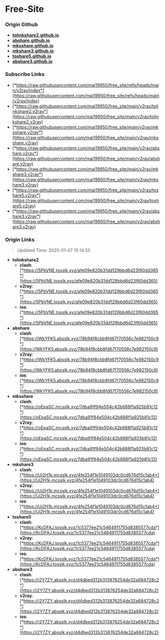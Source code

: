 # Free-Site

### Origin Github

- [**tolinkshare2.github.io**](https://github.com/tolinkshare2/tolinkshare2.github.io)
- [**abshare.github.io**](https://github.com/abshare/abshare.github.io)
- [**mksshare.github.io**](https://github.com/mksshare/mksshare.github.io)
- [**mkshare3.github.io**](https://github.com/mkshare3/mkshare3.github.io)
- [**toshare5.github.io**](https://github.com/toshare5/toshare5.github.io)
- [**abshare3.github.io**](https://github.com/abshare3/abshare3.github.io)

### Subscribe Links

- [*https://raw.githubusercontent.com/mai19950/free_site/refs/heads/main/v2ray/index*](https://raw.githubusercontent.com/mai19950/free_site/refs/heads/main/v2ray/index)
- [*https://raw.githubusercontent.com/mai19950/free_site/main/v2ray/tolinkshare2.v2ray*](https://raw.githubusercontent.com/mai19950/free_site/main/v2ray/tolinkshare2.v2ray)
- [*https://raw.githubusercontent.com/mai19950/free_site/main/v2ray/mksshare.v2ray*](https://raw.githubusercontent.com/mai19950/free_site/main/v2ray/mksshare.v2ray)
- [*https://raw.githubusercontent.com/mai19950/free_site/main/v2ray/abshare.v2ray*](https://raw.githubusercontent.com/mai19950/free_site/main/v2ray/abshare.v2ray)
- [*https://raw.githubusercontent.com/mai19950/free_site/main/v2ray/mkshare3.v2ray*](https://raw.githubusercontent.com/mai19950/free_site/main/v2ray/mkshare3.v2ray)
- [*https://raw.githubusercontent.com/mai19950/free_site/main/v2ray/toshare5.v2ray*](https://raw.githubusercontent.com/mai19950/free_site/main/v2ray/toshare5.v2ray)
- [*https://raw.githubusercontent.com/mai19950/free_site/main/v2ray/abshare3.v2ray*](https://raw.githubusercontent.com/mai19950/free_site/main/v2ray/abshare3.v2ray)

### Origin Links

> Updated Time: 2025-01-07 15:14:55

- **tolinkshare2**
  - **clash**: [*https://5PbVNE.tosslk.xyz/afe09e820b31dd129bbd6d23f60dd365*](https://5PbVNE.tosslk.xyz/afe09e820b31dd129bbd6d23f60dd365)
  - **v2ray**: [*https://5PbVNE.tosslk.xyz/afe09e820b31dd129bbd6d23f60dd365*](https://5PbVNE.tosslk.xyz/afe09e820b31dd129bbd6d23f60dd365)
  - **ios**: [*https://5PbVNE.tosslk.xyz/afe09e820b31dd129bbd6d23f60dd365*](https://5PbVNE.tosslk.xyz/afe09e820b31dd129bbd6d23f60dd365)
- **abshare**
  - **clash**: [*https://WkYFK5.absslk.xyz/78b94f8cbb8fd67f70556c7e982150c9*](https://WkYFK5.absslk.xyz/78b94f8cbb8fd67f70556c7e982150c9)
  - **v2ray**: [*https://WkYFK5.absslk.xyz/78b94f8cbb8fd67f70556c7e982150c9*](https://WkYFK5.absslk.xyz/78b94f8cbb8fd67f70556c7e982150c9)
  - **ios**: [*https://WkYFK5.absslk.xyz/78b94f8cbb8fd67f70556c7e982150c9*](https://WkYFK5.absslk.xyz/78b94f8cbb8fd67f70556c7e982150c9)
- **mksshare**
  - **clash**: [*https://oEpaSC.mcsslk.xyz/7dba91f94e504c42b688f1a925b81c12*](https://oEpaSC.mcsslk.xyz/7dba91f94e504c42b688f1a925b81c12)
  - **v2ray**: [*https://oEpaSC.mcsslk.xyz/7dba91f94e504c42b688f1a925b81c12*](https://oEpaSC.mcsslk.xyz/7dba91f94e504c42b688f1a925b81c12)
  - **ios**: [*https://oEpaSC.mcsslk.xyz/7dba91f94e504c42b688f1a925b81c12*](https://oEpaSC.mcsslk.xyz/7dba91f94e504c42b688f1a925b81c12)
- **mkshare3**
  - **clash**: [*https://Ui2H1k.mcsslk.xyz/4fe254f1e1049103dc0cd676d15c1ab4*](https://Ui2H1k.mcsslk.xyz/4fe254f1e1049103dc0cd676d15c1ab4)
  - **v2ray**: [*https://Ui2H1k.mcsslk.xyz/4fe254f1e1049103dc0cd676d15c1ab4*](https://Ui2H1k.mcsslk.xyz/4fe254f1e1049103dc0cd676d15c1ab4)
  - **ios**: [*https://Ui2H1k.mcsslk.xyz/4fe254f1e1049103dc0cd676d15c1ab4*](https://Ui2H1k.mcsslk.xyz/4fe254f1e1049103dc0cd676d15c1ab4)
- **toshare5**
  - **clash**: [*https://KcDFAJ.tosslk.xyz/1c5377ee21c5464911755d8385577cda*](https://KcDFAJ.tosslk.xyz/1c5377ee21c5464911755d8385577cda)
  - **v2ray**: [*https://KcDFAJ.tosslk.xyz/1c5377ee21c5464911755d8385577cda*](https://KcDFAJ.tosslk.xyz/1c5377ee21c5464911755d8385577cda)
  - **ios**: [*https://KcDFAJ.tosslk.xyz/1c5377ee21c5464911755d8385577cda*](https://KcDFAJ.tosslk.xyz/1c5377ee21c5464911755d8385577cda)
- **abshare3**
  - **clash**: [*https://i2Y7ZY.absslk.xyz/d4dbed312b313876254de32a684728c2*](https://i2Y7ZY.absslk.xyz/d4dbed312b313876254de32a684728c2)
  - **v2ray**: [*https://i2Y7ZY.absslk.xyz/d4dbed312b313876254de32a684728c2*](https://i2Y7ZY.absslk.xyz/d4dbed312b313876254de32a684728c2)
  - **ios**: [*https://i2Y7ZY.absslk.xyz/d4dbed312b313876254de32a684728c2*](https://i2Y7ZY.absslk.xyz/d4dbed312b313876254de32a684728c2)
